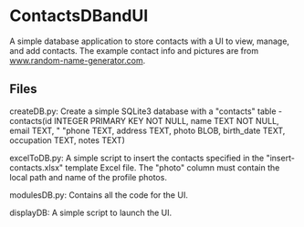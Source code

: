 # ContactsDBandUI
A simple database application to store contacts with a UI to view, manage, and add contacts.
The example contact info and pictures are from www.random-name-generator.com.

## Files
createDB.py: Create a simple SQLite3 database with a "contacts" table -  
                    contacts(id INTEGER PRIMARY KEY NOT NULL, name TEXT NOT NULL, email TEXT, "
                    "phone TEXT, address TEXT, photo BLOB, birth_date TEXT, occupation TEXT, notes TEXT)

excelToDB.py: A simple script to insert the contacts specified in the "insert-contacts.xlsx" template Excel file. The "photo" column must contain the local path and name of the profile photos.

modulesDB.py: Contains all the code for the UI. 

displayDB: A simple script to launch the UI.
